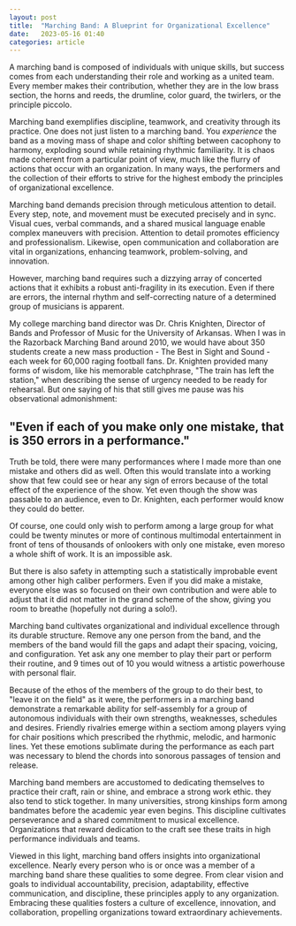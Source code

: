 ```yaml
---
layout: post
title:  "Marching Band: A Blueprint for Organizational Excellence"
date:   2023-05-16 01:40
categories: article
---
```


A marching band is composed of individuals with unique skills, but success comes from each understanding their role and working as a united team. Every member makes their contribution, whether they are in the low brass section, the horns and reeds, the drumline, color guard, the twirlers, or the principle piccolo.

Marching band exemplifies discipline, teamwork, and creativity through its practice. One does not just listen to a marching band. You *experience* the band as a moving mass of shape and color shifting between cacophony to harmony, exploding sound while retaining rhythmic familiarity. It is chaos made coherent from a particular point of view, much like the flurry of actions that occur with an organization. In many ways, the performers and the collection of their efforts to strive for the highest embody the principles of organizational excellence. 

Marching band demands precision through meticulous attention to detail. Every step, note, and movement must be executed precisely and in sync. Visual cues, verbal commands, and a shared musical language enable complex maneuvers with precision. Attention to detail promotes efficiency and professionalism. Likewise, open communication and collaboration are vital in organizations, enhancing teamwork, problem-solving, and innovation.

However, marching band requires such a dizzying array of concerted actions that it exhibits a robust anti-fragility in its execution. Even if there are errors, the internal rhythm and self-correcting nature of a determined group of musicians is apparent.

My college marching band director was Dr. Chris Knighten, Director of Bands and Professor of Music for the University of Arkansas. When I was in the Razorback Marching Band around 2010, we would have about 350 students create a new mass production - The Best in Sight and Sound - each week for 60,000 raging football fans. Dr. Knighten provided many forms of wisdom, like his memorable catchphrase, "The train has left the station," when describing the sense of urgency needed to be ready for rehearsal. But one saying of his that still gives me pause was his observational admonishment:

## "Even if each of you make only one mistake, that is 350 errors in a performance."

Truth be told, there were many performances where I made more than one mistake and others did as well. Often this would translate into a working show that few could see or hear any sign of errors because of the total effect of the experience of the show. Yet even though the show was passable to an audience, even to Dr. Knighten, each performer would know they could do better.

Of course, one could only wish to perform among a large group for what could be twenty minutes or more of continous multimodal entertainment in front of tens of thousands of onlookers with only one mistake, even moreso a whole shift of work. It is an impossible ask.

But there is also safety in attempting such a statistically improbable event among other high caliber performers. Even if you did make a mistake, everyone else was so focused on their own contribution and were able to adjust that it did not matter in the grand scheme of the show, giving you room to breathe (hopefully not during a solo!).

Marching band cultivates organizational and individual excellence through its durable structure. Remove any one person from the band, and the members of the band would fill the gaps and adapt their spacing, voicing, and configuration. Yet ask any one member to play their part or perform their routine, and 9 times out of 10 you would witness a artistic powerhouse with personal flair.

Because of the ethos of the members of the group to do their best, to "leave it on the field" as it were, the performers in a marching band demonstrate a remarkable ability for self-assembly for a group of autonomous individuals with their own strengths, weaknesses, schedules and desires. Friendly rivalries emerge within a sectiom among players vying for chair positions which prescribed the rhythmic, melodic, and harmonic lines. Yet these emotions sublimate during the performance as each part was necessary to blend the chords into sonorous passages of tension and release. 

Marching band members are accustomed to dedicating themselves to practice their craft, rain or shine, and embrace a strong work ethic. they also tend to stick together. In many universities, strong kinships form among bandmates before the academic year even begins. This discipline cultivates perseverance and a shared commitment to musical excellence. Organizations that reward dedication to the craft see these traits in high performance individuals and teams.

Viewed in this light, marching band offers insights into organizational excellence. Nearly every person who is or once was a member of a marching band share these qualities to some degree. From clear vision and goals to individual accountability, precision, adaptability, effective communication, and discipline, these principles apply to any organization. Embracing these qualities fosters a culture of excellence, innovation, and collaboration, propelling organizations toward extraordinary achievements.
